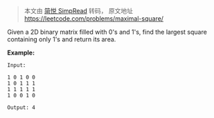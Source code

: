 > 本文由 [简悦 SimpRead](http://ksria.com/simpread/) 转码， 原文地址 https://leetcode.com/problems/maximal-square/

Given a 2D binary matrix filled with 0's and 1's, find the largest square containing only 1's and return its area.

**Example:**

```
Input: 

1 0 1 0 0
1 0 1 1 1
1 1 1 1 1
1 0 0 1 0

Output: 4
```